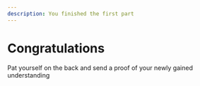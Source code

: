 ```yaml
---
description: You finished the first part
---
```


# Congratulations

Pat yourself on the back and send a proof of your newly gained understanding
